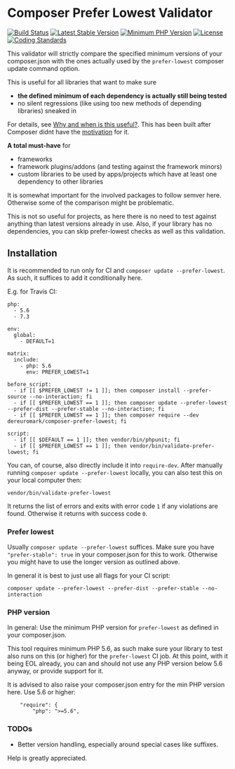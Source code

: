 # Composer Prefer Lowest Validator
[![Build Status](https://api.travis-ci.org/dereuromark/composer-prefer-lowest.svg?branch=master)](https://travis-ci.org/dereuromark/composer-prefer-lowest)
[![Latest Stable Version](https://poser.pugx.org/dereuromark/composer-prefer-lowest/v/stable.svg)](https://packagist.org/packages/dereuromark/composer-prefer-lowest)
[![Minimum PHP Version](http://img.shields.io/badge/php-%3E%3D%205.6-8892BF.svg)](https://php.net/)
[![License](https://poser.pugx.org/dereuromark/composer-prefer-lowest/license.svg)](https://packagist.org/packages/dereuromark/composer-prefer-lowest)
[![Coding Standards](https://img.shields.io/badge/cs-PSR--2--R-yellow.svg)](https://github.com/php-fig-rectified/fig-rectified-standards)

This validator will strictly compare the specified minimum versions of your composer.json with the ones actually used by the `prefer-lowest` composer update command option.

This is useful for all libraries that want to make sure 
- **the defined minimum of each dependency is actually still being tested** 
- no silent regressions (like using too new methods of depending libraries) sneaked in

For details, see [Why and when is this useful?](https://www.dereuromark.de/2019/01/04/test-composer-dependencies-with-prefer-lowest).
This has been built after Composer didnt have the [motivation](https://github.com/composer/composer/issues/7849) for it.

**A total must-have** for
- frameworks
- framework plugins/addons (and testing against the framework minors)
- custom libraries to be used by apps/projects which have at least one dependency to other libraries

It is somewhat important for the involved packages to follow semver here. Otherwise some of the comparison might be problematic.

This is not so useful for projects, as here there is no need to test against anything than latest versions already in use.
Also, if your library has no dependencies, you can skip prefer-lowest checks as well as this validation.

## Installation
It is recommended to run only for CI and `composer update --prefer-lowest`.
As such, it suffices to add it conditionally here.

E.g. for Travis CI:
```
php:
  - 5.6
  - 7.3

env:
  global:
    - DEFAULT=1

matrix:
  include:
    - php: 5.6
      env: PREFER_LOWEST=1

before_script:
  - if [[ $PREFER_LOWEST != 1 ]]; then composer install --prefer-source --no-interaction; fi
  - if [[ $PREFER_LOWEST == 1 ]]; then composer update --prefer-lowest --prefer-dist --prefer-stable --no-interaction; fi
  - if [[ $PREFER_LOWEST == 1 ]]; then composer require --dev dereuromark/composer-prefer-lowest; fi

script:
  - if [[ $DEFAULT == 1 ]]; then vendor/bin/phpunit; fi
  - if [[ $PREFER_LOWEST == 1 ]]; then vendor/bin/validate-prefer-lowest; fi
```

You can, of course, also directly include it into `require-dev`.
After manually running `composer update --prefer-lowest` locally, you can also test this on your local computer then:
```
vendor/bin/validate-prefer-lowest
```

It returns the list of errors and exits with error code `1` if any violations are found.
Otherwise it returns with success code `0`.

### Prefer lowest
Usually `composer update --prefer-lowest` suffices. 
Make sure you have `"prefer-stable": true` in your composer.json for this to work.
Otherwise you might have to use the longer version as outlined above.

In general it is best to just use all flags for your CI script:
```
composer update --prefer-lowest --prefer-dist --prefer-stable --no-interaction
```

### PHP version
In general: Use the minimum PHP version for `prefer-lowest` as defined in your composer.json.

This tool requires minimum PHP 5.6, as such make sure your library to test also runs on this (or higher) for the `prefer-lowest` CI job.
At this point, with it being EOL already, you can and should not use any PHP version below 5.6 anyway, or provide support for it.

It is advised to also raise your composer.json entry for the min PHP version here. Use 5.6 or higher:
```
    "require": {
        "php": ">=5.6",
``` 

### TODOs
- Better version handling, especially around special cases like suffixes.

Help is greatly appreciated.
